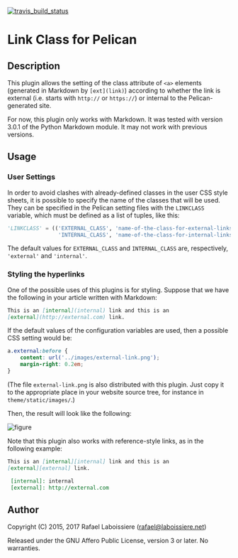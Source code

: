 [![travis\_build\_status](https://travis-ci.org/rlaboiss/pelican-linkclass.svg?branch=master)](https://travis-ci.org/rlaboiss/pelican-linkclass)

# Link Class for Pelican

## Description

This plugin allows the setting of the class attribute of `<a>` elements
(generated in Markdown by `[ext](link)`) according to whether the link is
external (i.e. starts with `http://` or `https://`) or internal to the
Pelican-generated site.

For now, this plugin only works with Markdown.  It was tested with version
3.0.1 of the Python Markdown module.  It may not work with previous
versions.

## Usage

### User Settings

In order to avoid clashes with already-defined classes in the user CSS
style sheets, it is possible to specify the name of the classes that will
be used.  They can be specified in the Pelican setting files with the
`LINKCLASS` variable, which must be defined as a list of tuples, like this:

```python
'LINKCLASS' = (('EXTERNAL_CLASS', 'name-of-the-class-for-external-links')
                'INTERNAL_CLASS', 'name-of-the-class-for-internal-links'))
```

The default values for `EXTERNAL_CLASS` and `INTERNAL_CLASS` are,
respectively, `'external'` and `'internal'`.

### Styling the hyperlinks

One of the possible uses of this plugins is for styling.  Suppose that we
have the following in your article written with Markdown:

```markdown
This is an [internal](internal) link and this is an
[external](http://external.com) link.
```

If the default values of the configuration variables are used, then a
 possible CSS setting would be:

```css
a.external:before {
    content: url('../images/external-link.png');
    margin-right: 0.2em;
}
```

(The file `external-link.png` is also distributed with this plugin.  Just
copy it to the appropriate place in your website source tree, for instance
in `theme/static/images/`.)

Then, the result will look like the following:

![figure](https://github.com/rlaboiss/pelican-linkclass/raw/master/linkclass-example.png)

Note that this plugin also works with reference-style links, as in the
following example:

```markdown
This is an [internal][internal] link and this is an
[external][external] link.

 [internal]: internal
 [external]: http://external.com
```

## Author

Copyright (C) 2015, 2017  Rafael Laboissiere (<rafael@laboissiere.net>)

Released under the GNU Affero Public License, version 3 or later.  No warranties.
